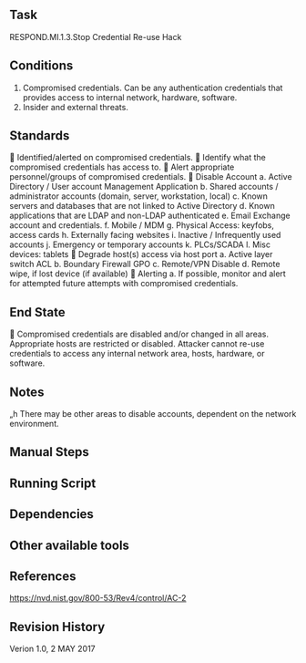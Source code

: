 ## Task

RESPOND.MI.1.3.Stop Credential Re-use Hack
## Conditions

1. Compromised credentials. Can be any authentication credentials that provides access to internal network, hardware, software.
2. Insider and external threats.
## Standards

 Identified/alerted on compromised credentials.  Identify what the compromised credentials has access to.  Alert appropriate personnel/groups of compromised credentials.  Disable Account a. Active Directory / User account Management Application b. Shared accounts / administrator accounts (domain, server, workstation, local) c. Known servers and databases that are not linked to Active Directory d. Known applications that are LDAP and non-LDAP authenticated e. Email Exchange account and credentials. f. Mobile / MDM g. Physical Access: keyfobs, access cards h. Externally facing websites i. Inactive / Infrequently used accounts j. Emergency or temporary accounts k. PLCs/SCADA l. Misc devices: tablets  Degrade host(s) access via host port a. Active layer switch ACL b. Boundary Firewall GPO c. Remote/VPN Disable d. Remote wipe, if lost device (if available)  Alerting a. If possible, monitor and alert for attempted future attempts with compromised credentials.
## End State

 Compromised credentials are disabled and/or changed in all areas. Appropriate hosts are restricted or disabled. Attacker cannot re-use credentials to access any internal network area, hosts, hardware, or software.

## Notes

„h There may be other areas to disable accounts, dependent on the network environment.
## Manual Steps


## Running Script


## Dependencies


## Other available tools


## References

https://nvd.nist.gov/800-53/Rev4/control/AC-2

## Revision History

Verion 1.0, 2 MAY 2017